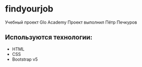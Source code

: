 # findyourjob
Учебный проект Glo Academy
Проект выполнил Пётр Печкуров

## Используются технологии:
- HTML
- CSS
- Bootstrap v5
